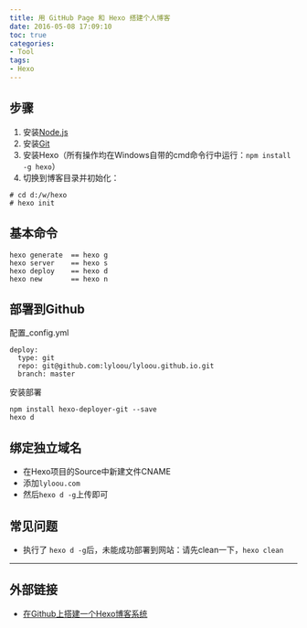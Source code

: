 ```yaml
---
title: 用 GitHub Page 和 Hexo 搭建个人博客
date: 2016-05-08 17:09:10
toc: true
categories:
- Tool
tags:
- Hexo
---
```


## 步骤
1. 安装[Node.js](https://nodejs.org/en/)
2. 安装[Git ](https://git-scm.com/)
3. 安装Hexo（所有操作均在Windows自带的cmd命令行中运行：`npm install -g hexo`）
4. 切换到博客目录并初始化：
```
# cd d:/w/hexo
# hexo init
```
<!--more-->

## 基本命令
``` 
hexo generate  == hexo g
hexo server    == hexo s
hexo deploy    == hexo d
hexo new       == hexo n
```

## 部署到Github
配置_config.yml
```
deploy:
  type: git
  repo: git@github.com:lyloou/lyloou.github.io.git
  branch: master
```

安装部署
```
npm install hexo-deployer-git --save
hexo d
```

## 绑定独立域名
* 在Hexo项目的Source中新建文件CNAME
* 添加`lyloou.com`
* 然后`hexo d -g`上传即可

## 常见问题
* 执行了 `hexo d -g`后，未能成功部署到网站：请先clean一下，`hexo clean`

---
## 外部链接
* [在Github上搭建一个Hexo博客系统](http://wenjunoy.com/2016/hexo-github-blog/)